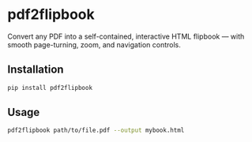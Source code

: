 # pdf2flipbook

Convert any PDF into a self-contained, interactive HTML flipbook — with smooth page-turning, zoom, and navigation controls.

## Installation

```bash
pip install pdf2flipbook
```

## Usage

```bash
pdf2flipbook path/to/file.pdf --output mybook.html
```

